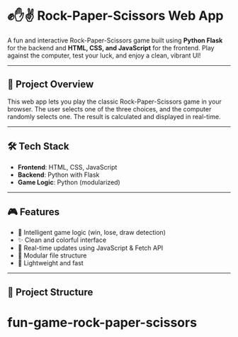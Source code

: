 # ✊✋✌️ Rock-Paper-Scissors Web App

A fun and interactive Rock-Paper-Scissors game built using **Python Flask** for the backend and **HTML, CSS, and JavaScript** for the frontend. Play against the computer, test your luck, and enjoy a clean, vibrant UI!

---

## 🚀 Project Overview

This web app lets you play the classic Rock-Paper-Scissors game in your browser. The user selects one of the three choices, and the computer randomly selects one. The result is calculated and displayed in real-time.

---

## 🛠️ Tech Stack

- **Frontend**: HTML, CSS, JavaScript  
- **Backend**: Python with Flask  
- **Game Logic**: Python (modularized)

---

## 🎮 Features

- 🧠 Intelligent game logic (win, lose, draw detection)
- ✨ Clean and colorful interface
- 🔄 Real-time updates using JavaScript & Fetch API
- 🧩 Modular file structure
- 🎯 Lightweight and fast

---

## 📂 Project Structure

# fun-game-rock-paper-scissors
